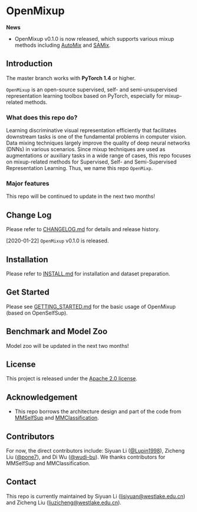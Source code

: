 
# OpenMixup

**News**
* OpenMixup v0.1.0 is now released, which supports various mixup methods including [AutoMix](https://arxiv.org/pdf/2103.13027) and [SAMix](https://arxiv.org/pdf/2111.15454).

## Introduction

The master branch works with **PyTorch 1.4** or higher.

`OpenMixup` is an open-source supervised, self- and semi-unsupervised representation learning toolbox based on PyTorch, especially for mixup-related methods.

### What does this repo do?

Learning discriminative visual representation efficiently that facilitates downstream tasks is one of the fundamental problems in computer vision. Data mixing techniques largely improve the quality of deep neural networks (DNNs) in various scenarios. Since mixup techniques are used as augmentations or auxiliary tasks in a wide range of cases, this repo focuses on mixup-related methods for Supervised, Self- and Semi-Supervised Representation Learning. Thus, we name this repo `OpenMixp`.

### Major features

This repo will be continued to update in the next two months!

## Change Log

Please refer to [CHANGELOG.md](docs/CHANGELOG.md) for details and release history.

[2020-01-22] `OpenMixup` v0.1.0 is released.

## Installation

Please refer to [INSTALL.md](docs/INSTALL.md) for installation and dataset preparation.

## Get Started

Please see [GETTING_STARTED.md](docs/GETTING_STARTED.md) for the basic usage of OpenMixup (based on OpenSelfSup).

## Benchmark and Model Zoo

Model zoo will be updated in the next two months!

## License

This project is released under the [Apache 2.0 license](LICENSE).


## Acknowledgement

- This repo borrows the architecture design and part of the code from [MMSelfSup](https://github.com/open-mmlab/mmselfsup) and [MMClassification](https://github.com/open-mmlab/mmclassification).

## Contributors

<!-- We encourage researchers interested in mixup methods to contribute to OpenMixup. Your contributions, including implementing or transferring new methods to OpenSelfSup, performing experiments, reproducing of results, parameter studies, etc, will be recorded in [MODEL_ZOO.md](docs/MODEL_ZOO.md). -->
For now, the direct contributors include: Siyuan Li ([@Lupin1998](https://github.com/Lupin1998)), Zicheng Liu ([@pone7](https://github.com/pone7)), and Di Wu ([@wudi-bu](https://github.com/wudi-bu)). We thanks contributors for MMSelfSup and MMClassification.

## Contact

This repo is currently maintained by Siyuan Li (lisiyuan@westlake.edu.cn) and Zicheng Liu (liuzicheng@westlake.edu.cn).
